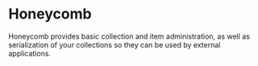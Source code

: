 # Honeycomb
Honeycomb provides basic collection and item administration, as well as serialization of your collections so they can be used by external applications.
